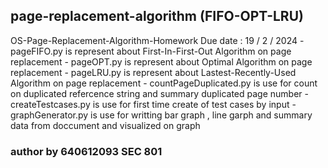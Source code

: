 ## page-replacement-algorithm (FIFO-OPT-LRU)

OS-Page-Replacement-Algorithm-Homework Due date : 19 / 2 / 2024 - pageFIFO.py is represent about First-In-First-Out Algorithm on page replacement - pageOPT.py is represent about Optimal Algorithm on page replacement - pageLRU.py is represent about Lastest-Recently-Used Algorithm on page replacement - countPageDuplicated.py is use for count on duplicated refercence string and summary duplicated page number - createTestcases.py is use for first time create of test cases by input - graphGenerator.py is use for writting bar graph , line garph and summary data from doccument and visualized on graph

### author by 640612093 SEC 801
